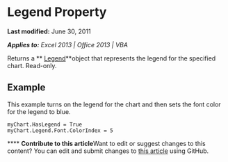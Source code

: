 
# Legend Property

 **Last modified:** June 30, 2011

 _**Applies to:** Excel 2013 | Office 2013 | VBA_

Returns a  ** [Legend](ed529b98-ad11-94b9-68d9-01e325cca58f.md)**object that represents the legend for the specified chart. Read-only.


## Example

This example turns on the legend for the chart and then sets the font color for the legend to blue.


```
myChart.HasLegend = True 
myChart.Legend.Font.ColorIndex = 5
```


****   **Contribute to this article**Want to edit or suggest changes to this content? You can edit and submit changes to  [this article](https://github.com/jhershey00/VBA_Excel_Test/OpenXMLCon/articles/03d13546-c567-04b3-8ed5-cb99dc97c8e4.md) using GitHub.

